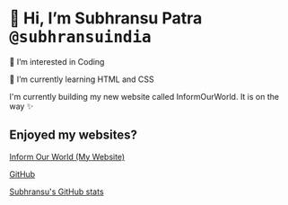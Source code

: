 

 # 👋 Hi, I’m Subhransu Patra <kbd>@subhransuindia</kbd></h1>
 👀 I’m interested in Coding
 
 🌱 I’m currently learning HTML and CSS
 
I'm currently building my new website called InformOurWorld. It is on the way ✨ 

## Enjoyed my websites?

[Inform Our World (My Website)](https://inform-our-world.github.io/)

[GitHub](https://github.com/subhransuindia/)

[Subhransu's GitHub stats](https://github-readme-stats.vercel.app/api?username=subhransuindia&show_icons=true&theme=radical)


<!---
subhransuindia/subhransuindia is a ✨ special ✨ repository because its `README.md` (this file) appears on your GitHub profile.
You can click the Preview link to take a look at your changes.
--->

